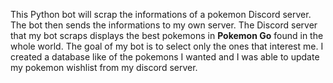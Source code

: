 This Python bot will scrap the informations of a pokemon Discord server.
The bot then sends the informations to my own server.
The Discord server that my bot scraps displays the best pokemons in __Pokemon Go__ found in the whole world.
The goal of my bot is to select only the ones that interest me.
I created a database like of the pokemons I wanted and I was able to update my pokemon wishlist from my discord server.

